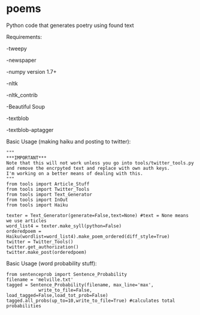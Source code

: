 poems
=====

Python code that generates poetry using found text 

Requirements:

-tweepy

-newspaper

-numpy version 1.7+

-nltk

-nltk_contrib

-Beautiful Soup

-textblob

-textblob-aptagger

Basic Usage (making haiku and posting to twitter):
	
	"""
	***IMPORTANT***
	Note that this will not work unless you go into tools/twitter_tools.py 
	and remove the encrpyted text and replace with own auth keys.
	I'm working on a better means of dealing with this.
	"""
	from tools import Article_Stuff
	from tools import Twitter_Tools
	from tools import Text_Generator
	from tools import InOut
	from tools import Haiku 

	texter = Text_Generator(generate=False,text=None) #text = None means we use articles
	word_list4 = texter.make_syll(python=False)
	orderedpoem = Haiku(wordlist=word_list4).make_poem_ordered(diff_style=True)
	twitter = Twitter_Tools()
	twitter.get_authorization()
	twitter.make_post(orderedpoem)

Basic Usage (word probability stuff):

	from sentenceprob import Sentence_Probability
	filename = 'melville.txt'
	tagged = Sentence_Probability(filename, max_line='max', 
    	        write_to_file=False, load_tagged=False,load_tot_prob=False)
	tagged.all_probs(up_to=10,write_to_file=True) #calculates total probabilities 

